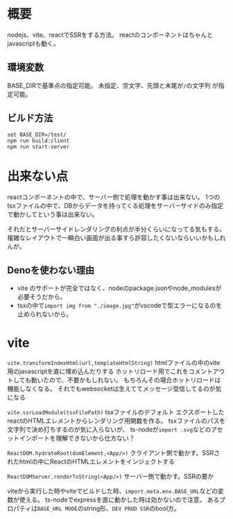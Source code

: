 #  概要
nodejs、vite、reactでSSRをする方法。
reactのコンポーネントはちゃんとjavascriptも動く。
## 環境変数
BASE_DIRで基準点の指定可能。
未指定、空文字、先頭と末尾が`/`の文字列 が指定可能。

## ビルド方法

```
set BASE_DIR=/test/
npm run build:client
npm run start-server
```

# 出来ない点
reactコンポーネントの中で、サーバー側で処理を動かす事は出来ない。
1つのtsxファイルの中で、DBからデータを持ってくる処理をサーバーサイドのみ指定で動かしてという事は出来ない。

それだとサーバーサイドレンダリングの利点が半分くらいになってる気もする。
複雑なレイアウトで一瞬白い画面が出る事すら許容したくないならいいかもしれんが。

## Denoを使わない理由
- vite のサポートが完全ではなく、nodeのpackage.jsonやnode_modulesが必要そうだから。
- tsxの中で`import img from "./image.jpg"`がvscodeで型エラーになるのを止められないから。

# vite
`vite.transformIndexHtml(url,templateHtmlString)`
htmlファイルの中のvite用のjavascriptを直に埋め込んだりする
ホットリロード用でこれをコメントアウトしても動いたので、不要かもしれない。
もちろんその場合ホットリロードは機能しなくなる。
それでもwebsocketは生えててメッセージ受信してるのが気になる

`vite.ssrLoadModule(tsxFilePath)`
tsxファイルのデフォルト エクスポートしたreactのHTMLエレメントからレンダリング用関数を作る。
tsxファイルのパスを文字列で決め打ちするのが気に入らないが、
ts-nodeが`import .svg`などのアセットインポートを理解できないから仕方ない？

`ReactDOM.hydrateRoot(domElement,<App/>)`
クライアント側で動かす。SSRされたhtmlの中にReactのHTMLエレメントをインジェクトする

`ReactDOMServer.renderToString(<App/>)`
サーバー側で動かす。SSRの要か

viteから実行した時やviteでビルドした時、`import.meta.env.BASE_URL`などの変数が使える。
ts-nodeでexpressを直に動かした時は効かないので注意。
あるプロパティは`BASE_URL MODE`のstring形、`DEV PROD SSR`のbool方。
